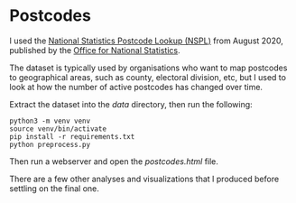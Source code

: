 # Postcodes

I used the [National Statistics Postcode Lookup (NSPL)](https://geoportal.statistics.gov.uk/datasets/national-statistics-postcode-lookup-august-2020) from August 2020, published by the [Office for National Statistics](https://www.ons.gov.uk/).

The dataset is typically used by organisations who want to map postcodes to geographical areas, such as county, electoral division, etc,
but I used to look at how the number of active postcodes has changed over time.

Extract the dataset into the _data_ directory, then run the following:

    python3 -m venv venv
    source venv/bin/activate
    pip install -r requirements.txt
    python preprocess.py 

Then run a webserver and open the _postcodes.html_ file.

There are a few other analyses and visualizations that I produced before settling on the final one.
